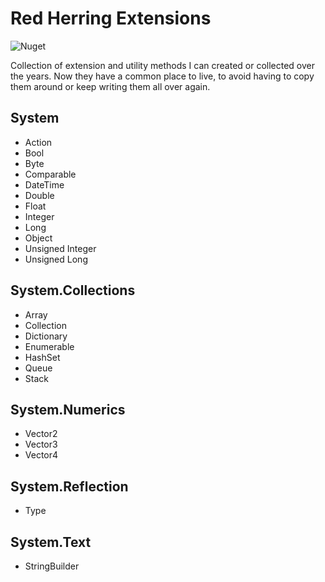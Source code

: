 # Red Herring Extensions

![Nuget](https://img.shields.io/nuget/v/RedHerring.Extensions)

Collection of extension and utility methods I can created or collected over the years. Now they have a common place to live, to avoid having to copy them around or keep writing them all over again.

## System
- Action
- Bool
- Byte
- Comparable
- DateTime
- Double
- Float
- Integer
- Long
- Object
- Unsigned Integer
- Unsigned Long

## System.Collections
- Array
- Collection
- Dictionary
- Enumerable
- HashSet
- Queue
- Stack

## System.Numerics
- Vector2
- Vector3
- Vector4

## System.Reflection
- Type

## System.Text
- StringBuilder